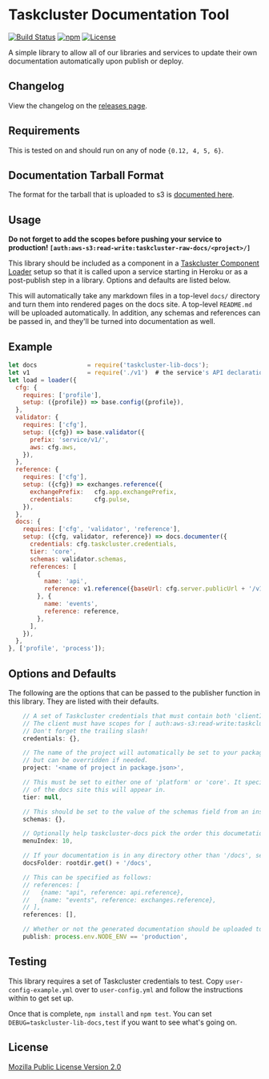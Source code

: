 # Taskcluster Documentation Tool

[![Build Status](https://travis-ci.org/taskcluster/taskcluster-lib-docs.svg?branch=master)](https://travis-ci.org/taskcluster/taskcluster-lib-docs)
[![npm](https://img.shields.io/npm/v/taskcluster-lib-docs.svg?maxAge=2592000)](https://www.npmjs.com/package/taskcluster-lib-docs)
[![License](https://img.shields.io/badge/license-MPL%202.0-orange.svg)](http://mozilla.org/MPL/2.0)

A simple library to allow all of our libraries and services to update their own documentation automatically upon publish or deploy.

Changelog
---------
View the changelog on the [releases page](https://github.com/taskcluster/taskcluster-lib-docs/releases).

Requirements
------------

This is tested on and should run on any of node `{0.12, 4, 5, 6}`.

Documentation Tarball Format
----------------------------

The format for the tarball that is uploaded to s3 is [documented here](https://github.com/taskcluster/taskcluster-lib-docs/blob/master/docs/format.md).

Usage
-----

**Do not forget to add the scopes before pushing your service to production! `[auth:aws-s3:read-write:taskcluster-raw-docs/<project>/]`**

This library should be included as a component in a [Taskcluster Component Loader](https://github.com/taskcluster/taskcluster-lib-loader)
setup so that it is called upon a service starting in Heroku or as a post-publish step in a library. Options and defaults are listed
below.

This will automatically take any markdown files in a top-level `docs/` directory and turn them into rendered pages on the docs site.
A top-level `README.md` will be uploaded automatically.
In addition, any schemas and references can be passed in, and they'll be turned into documentation as well.

Example
-------

```js
let docs              = require('taskcluster-lib-docs');
let v1                = require('./v1')  # the service's API declaration
let load = loader({
  cfg: {
    requires: ['profile'],
    setup: ({profile}) => base.config({profile}),
  },
  validator: {
    requires: ['cfg'],
    setup: ({cfg}) => base.validator({
      prefix: 'service/v1/',
      aws: cfg.aws,
    }),
  },
  reference: {
    requires: ['cfg'],
    setup: ({cfg}) => exchanges.reference({
      exchangePrefix:   cfg.app.exchangePrefix,
      credentials:      cfg.pulse,
    }),
  },
  docs: {
    requires: ['cfg', 'validator', 'reference'],
    setup: ({cfg, validator, reference}) => docs.documenter({
      credentials: cfg.taskcluster.credentials,
      tier: 'core',
      schemas: validator.schemas,
      references: [
        {
          name: 'api',
          reference: v1.reference({baseUrl: cfg.server.publicUrl + '/v1'}),
        }, {
          name: 'events',
          reference: reference,
        },
      ],
    }),
  },
}, ['profile', 'process']);
```

Options and Defaults
--------------------

The following are the options that can be passed to the publisher function in this library. They are listed with their defaults.

```js
    // A set of Taskcluster credentials that must contain both 'clientId' and 'accessToken' fields
    // The client must have scopes for [ auth:aws-s3:read-write:taskcluster-raw-docs/<project>/ ]
    // Don't forget the trailing slash!
    credentials: {},

    // The name of the project will automatically be set to your package name from package.json,
    // but can be overridden if needed.
    project: '<name of project in package.json>',

    // This must be set to either one of 'platform' or 'core'. It specifies the section
    // of the docs site this will appear in.
    tier: null,

    // This should be set to the value of the schemas field from an instance of taskcluster-lib-validate.
    schemas: {},

    // Optionally help taskcluster-docs pick the order this documetation should appear in on the list.
    menuIndex: 10,

    // If your documentation is in any directory other than '/docs', set this manually.
    docsFolder: rootdir.get() + '/docs',

    // This can be specified as follows:
    // references: [
    //   {name: "api", reference: api.reference},
    //   {name: "events", reference: exchanges.reference},
    // ],
    references: [],

    // Whether or not the generated documentation should be uploaded to s3.
    publish: process.env.NODE_ENV == 'production',
```

Testing
-------

This library requires a set of Taskcluster credentials to test. Copy `user-config-example.yml` over to `user-config.yml`
and follow the instructions within to get set up.

Once that is complete, `npm install` and `npm test`. You can set `DEBUG=taskcluster-lib-docs,test` if you want to see what's going on.

License
-------

[Mozilla Public License Version 2.0](https://github.com/taskcluster/taskcluster-lib-validate/blob/master/LICENSE)
